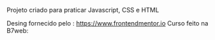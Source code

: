 Projeto criado para praticar Javascript, CSS e HTML

Desing fornecido pelo : https://www.frontendmentor.io
Curso feito na B7web: